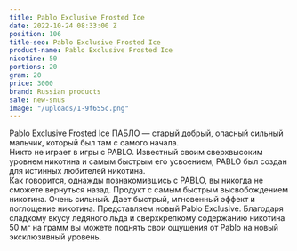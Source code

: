 ```yaml
---
title: Pablo Exclusive Frosted Ice
date: 2022-10-24 08:33:00 Z
position: 106
title-seo: Pablo Exclusive Frosted Ice
product-name: Pablo Exclusive Frosted Ice
nicotine: 50
portions: 20
gram: 20
price: 3000
brand: Russian products
sale: new-snus
image: "/uploads/1-9f655c.png"
---
```


Pablo Exclusive Frosted Ice
ПАБЛО — старый добрый, опасный сильный мальчик, который был там с самого начала.  
Никто не играет в игры с PABLO.  Известный своим сверхвысоким уровнем никотина и самым быстрым его усвоением, 
PABLO был создан для истинных любителей никотина.  
Как говорится, однажды познакомившись с PABLO, вы никогда не сможете вернуться назад. 
Продукт с самым быстрым высвобождением никотина.  Очень сильный.  Дает быстрый, мгновенный эффект и поглощение никотина.  Представляем новый Pablo Exclusive.  Благодаря сладкому вкусу ледяного льда и сверхкрепкому содержанию никотина 50 мг на грамм вы можете поднять свои ощущения от Pablo на новый эксклюзивный уровень.